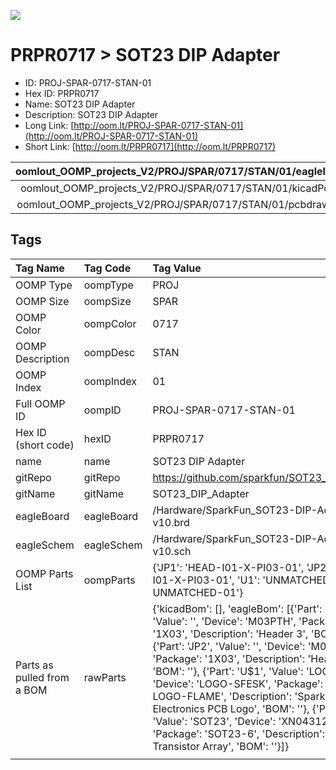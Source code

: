 


  
![][im]
# PRPR0717 > SOT23 DIP Adapter

- ID: PROJ-SPAR-0717-STAN-01
- Hex ID: PRPR0717
- Name: SOT23 DIP Adapter
- Description: SOT23 DIP Adapter
- Long Link: [http://oom.lt/PROJ-SPAR-0717-STAN-01](http://oom.lt/PROJ-SPAR-0717-STAN-01)
- Short Link: [http://oom.lt/PRPR0717](http://oom.lt/PRPR0717)
  

|oomlout_OOMP_projects_V2/PROJ/SPAR/0717/STAN/01/eagleImage.png|oomlout_OOMP_projects_V2/PROJ/SPAR/0717/STAN/01/eagleSchemImage.png|oomlout_OOMP_projects_V2/PROJ/SPAR/0717/STAN/01/kicadPcb3dFront.png|oomlout_OOMP_projects_V2/PROJ/SPAR/0717/STAN/01/kicadPcb3dBack.png|
| :---: | :---: | :---: | :---: |
|oomlout_OOMP_projects_V2/PROJ/SPAR/0717/STAN/01/kicadPcb3d.png|oomlout_OOMP_projects_V2/PROJ/SPAR/0717/STAN/01/bomBack.png|oomlout_OOMP_projects_V2/PROJ/SPAR/0717/STAN/01/bomFront.png|oomlout_OOMP_projects_V2/PROJ/SPAR/0717/STAN/01/pcbdraw.svg|
|oomlout_OOMP_projects_V2/PROJ/SPAR/0717/STAN/01/pcbdrawBack.svg||||

## Tags
  

|Tag Name|Tag Code|Tag Value|
| :--- | :--- | :--- |
|OOMP Type|oompType|PROJ|
|OOMP Size|oompSize|SPAR|
|OOMP Color|oompColor|0717|
|OOMP Description|oompDesc|STAN|
|OOMP Index|oompIndex|01|
|Full OOMP ID|oompID|PROJ-SPAR-0717-STAN-01|
|Hex ID (short code)|hexID|PRPR0717|
|name|name|SOT23 DIP Adapter|
|gitRepo|gitRepo|https://github.com/sparkfun/SOT23_DIP_Adapter|
|gitName|gitName|SOT23_DIP_Adapter|
|eagleBoard|eagleBoard|/Hardware/SparkFun_SOT23-DIP-Adapter-v10.brd|
|eagleSchem|eagleSchem|/Hardware/SparkFun_SOT23-DIP-Adapter-v10.sch|
|OOMP Parts List|oompParts|{'JP1': 'HEAD-I01-X-PI03-01', 'JP2': 'HEAD-I01-X-PI03-01', 'U1': 'UNMATCHED-SO23-X-UNMATCHED-01'}|
|Parts as pulled from a BOM|rawParts|{'kicadBom': [], 'eagleBom': [{'Part': 'JP1', 'Value': '', 'Device': 'M03PTH', 'Package': '1X03', 'Description': 'Header 3', 'BOM': ''}, {'Part': 'JP2', 'Value': '', 'Device': 'M03PTH', 'Package': '1X03', 'Description': 'Header 3', 'BOM': ''}, {'Part': 'U$1', 'Value': 'LOGO-SFESK', 'Device': 'LOGO-SFESK', 'Package': 'SFE-LOGO-FLAME', 'Description': 'Spark Fun Electronics PCB Logo', 'BOM': ''}, {'Part': 'U1', 'Value': 'SOT23', 'Device': 'XN04312SOT', 'Package': 'SOT23-6', 'Description': 'NPN/PNP Transistor Array', 'BOM': ''}]}|
||||



[im]: PROJ/SPAR/0717/STAN/01/kicadPcb3d_450.png
